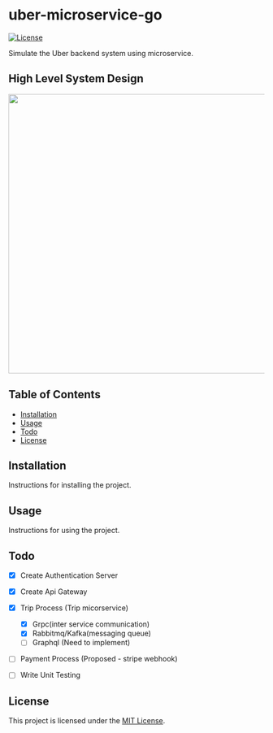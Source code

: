 # uber-microservice-go



[![License](https://img.shields.io/badge/license-MIT-blue.svg)](LICENSE)

Simulate the Uber backend system using microservice.

## High Level System Design

<img src="https://github.com/Imesh7/uber_microserivices_with_go/assets/50042375/7128330c-0a55-4484-a1fd-5c56de81fbc1" width="550">


## Table of Contents

- [Installation](#installation)
- [Usage](#usage)
- [Todo](#Todo)
- [License](#license)

## Installation

Instructions for installing the project.

## Usage

Instructions for using the project.

## Todo
- [x] Create Authentication Server
- [x] Create Api Gateway
- [x] Trip Process (Trip micorservice)
    - [x] Grpc(inter service communication)
    - [x] Rabbitmq/Kafka(messaging queue)
    - [ ] Graphql (Need to implement)
- [ ] Payment Process (Proposed - stripe webhook)
- [ ] Write Unit Testing


## License

This project is licensed under the [MIT License](LICENSE).

